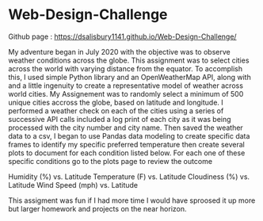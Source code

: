 # Web-Design-Challenge

Github page : https://dsalisbury1141.github.io/Web-Design-Challenge/

My adventure began in July 2020 with the objective was to observe weather conditions across the globe. 
This assignment was to select cities across the world with varying distance from the equator. 
To accomplish this, I used simple Python library and an OpenWeatherMap API, along with and a little ingenuity to create a representative model of weather across world cities. 
My Assignement was to randomly select a minimum of 500 unique cities accross the globe, based on latitude and longitude. I performed a weather check on each of the cities using a series of successive API calls included a log print of each city as it was being processed with the city number and city name. Then saved the weather data to a csv, I began to use Pandas data modeling to create specific data frames to identify my specific preferred temperature then create several plots to document for each condition listed below. For each one of these specific conditions go to the plots page to review the outcome

     
Humidity (%) vs. Latitude
Temperature (F) vs. Latitude
Cloudiness (%) vs. Latitude
Wind Speed (mph) vs. Latitude



This assigment was fun if I had more time I would have sproosed it up more but larger homework and projects on the near horizon.
